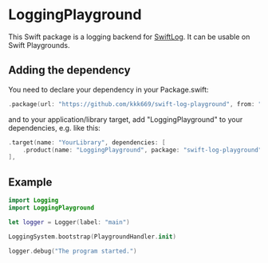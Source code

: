 # LoggingPlayground

This Swift package is a logging backend for [SwiftLog](https://github.com/apple/swift-log). It can be usable on Swift Playgrounds.

## Adding the dependency

You need to declare your dependency in your Package.swift:

```swift
.package(url: "https://github.com/kkk669/swift-log-playground", from: "0.1.0"),
```

and to your application/library target, add "LoggingPlayground" to your dependencies, e.g. like this:

```swift
.target(name: "YourLibrary", dependencies: [
    .product(name: "LoggingPlayground", package: "swift-log-playground")
],
```

## Example

```swift
import Logging
import LoggingPlayground

let logger = Logger(label: "main")

LoggingSystem.bootstrap(PlaygroundHandler.init)

logger.debug("The program started.")
```
